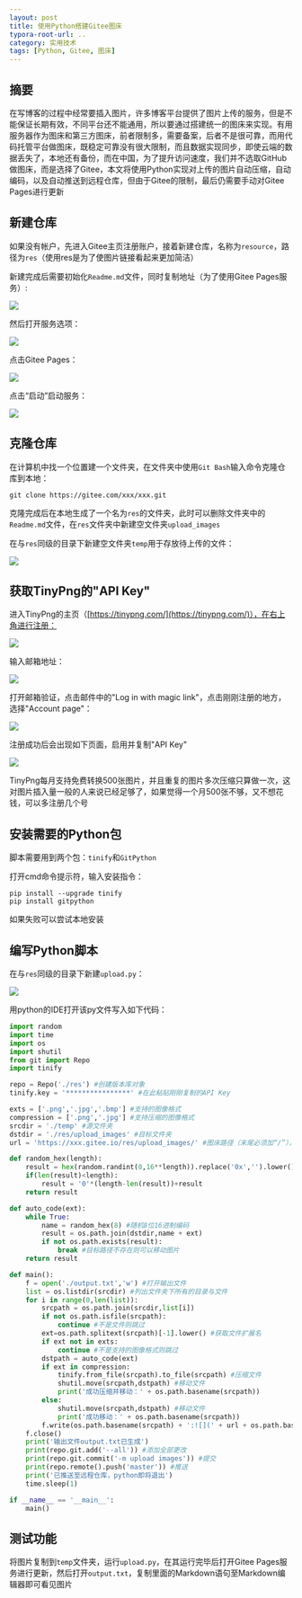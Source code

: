 ```yaml
---
layout: post
title: 使用Python搭建Gitee图床
typora-root-url: ..
category: 实用技术
tags: [Python, Gitee, 图床]
---
```


## 摘要

在写博客的过程中经常要插入图片，许多博客平台提供了图片上传的服务，但是不能保证长期有效，不同平台还不能通用，所以要通过搭建统一的图床来实现。有用服务器作为图床和第三方图床，前者限制多，需要备案，后者不是很可靠，而用代码托管平台做图床，既稳定可靠没有很大限制，而且数据实现同步，即使云端的数据丢失了，本地还有备份，而在中国，为了提升访问速度，我们并不选取GitHub做图床，而是选择了Gitee，本文将使用Python实现对上传的图片自动压缩，自动编码，以及自动推送到远程仓库，但由于Gitee的限制，最后仍需要手动对Gitee Pages进行更新

## 新建仓库

如果没有帐户，先进入Gitee主页注册账户，接着新建仓库，名称为`resource`，路径为`res`（使用res是为了使图片链接看起来更加简洁）

新建完成后需要初始化`Readme.md`文件，同时复制地址（为了使用Gitee Pages服务）:

![](/assets/img/posts/d04e7c71683f2d4e796277da845558be.png)

然后打开服务选项：

![](/assets/img/posts/eebed08005daf88cffdd46a34f18cefd.png)

点击Gitee Pages：

![](/assets/img/posts/9e592f5e85b7b2812b535c9db2dd7d03.png)

点击“启动”启动服务：

![](/assets/img/posts/a2609ca0f769f305aa428b76409138fb.png)

## 克隆仓库

在计算机中找一个位置建一个文件夹，在文件夹中使用`Git Bash`输入命令克隆仓库到本地：

```shell
git clone https://gitee.com/xxx/xxx.git
```

克隆完成后在本地生成了一个名为`res`的文件夹，此时可以删除文件夹中的`Readme.md`文件，在`res`文件夹中新建空文件夹`upload_images`

在与`res`同级的目录下新建空文件夹`temp`用于存放待上传的文件：

![](/assets/img/posts/1de344227970390aaae914d666ffbd24.png)

## 获取TinyPng的"API Key"

进入TinyPng的主页（[https://tinypng.com/](https://tinypng.com/)），在右上角进行注册：

![](/assets/img/posts/d7bc6ac2e957625a27958718a113b81b.png)

输入邮箱地址：

![](/assets/img/posts/cdddcd204a9fadfd187e745273e01284.png)

打开邮箱验证，点击邮件中的"Log in with magic link"，点击刚刚注册的地方，选择"Account page"：

![](/assets/img/posts/b598a8d7594da1afcd8f03dbc3ec621a.png)

注册成功后会出现如下页面，启用并复制"API Key"

![](/assets/img/posts/a76fa520218d9caeba8c7aa623e4d9cb.png)

TinyPng每月支持免费转换500张图片，并且重复的图片多次压缩只算做一次，这对图片插入量一般的人来说已经足够了，如果觉得一个月500张不够，又不想花钱，可以多注册几个号

## 安装需要的Python包

脚本需要用到两个包：`tinify`和`GitPython`

打开cmd命令提示符，输入安装指令：

```
pip install --upgrade tinify
pip install gitpython
```

如果失败可以尝试本地安装

## 编写Python脚本

在与`res`同级的目录下新建`upload.py`：

![](/assets/img/posts/cc6cb8bdb080654f531b4473c5c76291.png)

用python的IDE打开该py文件写入如下代码：

```python
import random
import time
import os
import shutil
from git import Repo
import tinify

repo = Repo('./res') #创建版本库对象
tinify.key = '****************' #在此粘贴刚刚复制的API Key

exts = ['.png','.jpg','.bmp'] #支持的图像格式
compression = ['.png','.jpg'] #支持压缩的图像格式
srcdir = './temp' #源文件夹
dstdir = './res/upload_images' #目标文件夹
url = 'https://xxx.gitee.io/res/upload_images/' #图床路径（末尾必须加“/”），将xxx替换成自己的用户名

def random_hex(length):
    result = hex(random.randint(0,16**length)).replace('0x','').lower()
    if(len(result)<length):
        result = '0'*(length-len(result))+result
    return result

def auto_code(ext):
    while True:
        name = random_hex(8) #随机8位16进制编码
        result = os.path.join(dstdir,name + ext)
        if not os.path.exists(result):
            break #目标路径不存在则可以移动图片
    return result

def main():
    f = open('./output.txt','w') #打开输出文件
    list = os.listdir(srcdir) #列出文件夹下所有的目录与文件
    for i in range(0,len(list)):
        srcpath = os.path.join(srcdir,list[i])
        if not os.path.isfile(srcpath):
            continue #不是文件则跳过
        ext=os.path.splitext(srcpath)[-1].lower() #获取文件扩展名
        if ext not in exts:
            continue #不是支持的图像格式则跳过
        dstpath = auto_code(ext)
        if ext in compression:
            tinify.from_file(srcpath).to_file(srcpath) #压缩文件
            shutil.move(srcpath,dstpath) #移动文件
            print('成功压缩并移动：' + os.path.basename(srcpath))
        else:
            shutil.move(srcpath,dstpath) #移动文件
            print('成功移动：' + os.path.basename(srcpath))
        f.write(os.path.basename(srcpath) + ':![](' + url + os.path.basename(dstpath) + ')\n') #将原始文件名和与之对应的图片网址写入txt文件
    f.close()
    print('输出文件output.txt已生成')
    print(repo.git.add('--all')) #添加全部更改
    print(repo.git.commit('-m upload images')) #提交
    print(repo.remote().push('master')) #推送
    print('已推送至远程仓库，python即将退出')
    time.sleep(1)

if __name__ == '__main__':
    main()
```

## 测试功能

将图片复制到`temp`文件夹，运行`upload.py`，在其运行完毕后打开Gitee Pages服务进行更新，然后打开`output.txt`，复制里面的Markdown语句至Markdown编辑器即可看见图片
